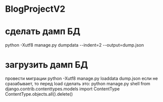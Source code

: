 # BlogProjectV2

# сделать дамп БД
python -Xutf8 manage.py dumpdata --indent=2 --output=dump.json
# загрузить дамп БД
провести миграции
python -Xutf8 manage.py loaddata dump.json
если не сразабывает, то перед load сделать это:
python manage.py shell
from django.contrib.contenttypes.models import ContentType
ContentType.objects.all().delete()
